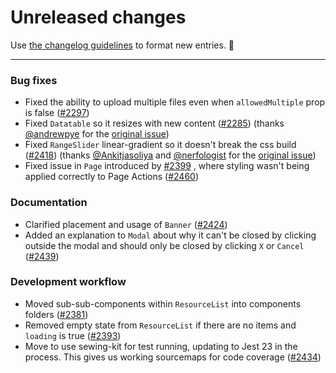 # Unreleased changes

Use [the changelog guidelines](https://git.io/polaris-changelog-guidelines) to format new entries. 💜

---

### Bug fixes

- Fixed the ability to upload multiple files even when `allowedMultiple` prop is false ([#2297](https://github.com/Shopify/polaris-react/pull/2297))
- Fixed `Datatable` so it resizes with new content ([#2285](https://github.com/Shopify/polaris-react/pull/2285)) (thanks [@andrewpye](https://github.com/andrewpye) for the [original issue](https://github.com/Shopify/polaris/issues/387))
- Fixed `RangeSlider` linear-gradient so it doesn't break the css build ([#2418](https://github.com/Shopify/polaris-react/pull/2418)) (thanks [@Ankitjasoliya](https://github.com/Ankitjasoliya) and [@nerfologist](https://github.com/nerfologist) for the [original issue](https://github.com/Shopify/polaris/issues/441))
- Fixed issue in `Page` introduced by [#2399](https://github.com/Shopify/polaris-react/pull/2399) , where styling wasn't being applied correctly to Page Actions ([#2460](https://github.com/Shopify/polaris-react/pull/2460))

### Documentation

- Clarified placement and usage of `Banner` ([#2424](https://github.com/Shopify/polaris-react/pull/2424))
- Added an explanation to `Modal` about why it can't be closed by clicking outside the modal and should only be closed by clicking `X` or `Cancel` ([#2439](https://github.com/Shopify/polaris-react/pull/2439))

### Development workflow

- Moved sub-sub-components within `ResourceList` into components folders ([#2381](https://github.com/Shopify/polaris-react/pull/2381))
- Removed empty state from `ResourceList` if there are no items and `loading` is true ([#2393](https://github.com/Shopify/polaris-react/pull/2393))
- Move to use sewing-kit for test running, updating to Jest 23 in the process. This gives us working sourcemaps for code coverage ([#2434](https://github.com/Shopify/polaris-react/pull/2434))
